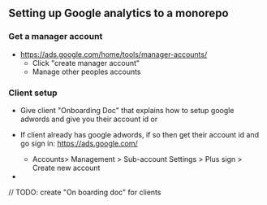 ## Setting up Google analytics to a monorepo

### Get a manager account

- https://ads.google.com/home/tools/manager-accounts/
  - Click "create manager account"
  - Manage other peoples accounts

### Client setup

- Give client "Onboarding Doc" that explains how to setup google adwords and give you their account id or

- If client already has google adwords, if so then get their account id and go sign in: https://ads.google.com/

  - Accounts> Management > Sub-account Settings > Plus sign > Create new account

-

// TODO: create "On boarding doc" for clients
